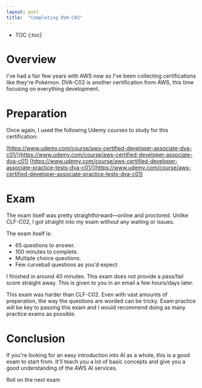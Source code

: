 ```yaml
---
layout: post
title:  "Completing DVA-C02"
---
```


* TOC
{:toc}

# Overview
I've had a fair few years with AWS now so I've been collecting certifications like they're Pokémon. DVA-C02 is another certification from AWS, this time focusing on everything development. 

# Preparation
Once again, I used the following Udemy courses to study for this certification:

[https://www.udemy.com/course/aws-certified-developer-associate-dva-c01/](https://www.udemy.com/course/aws-certified-developer-associate-dva-c01)
[https://www.udemy.com/course/aws-certified-developer-associate-practice-tests-dva-c01/](https://www.udemy.com/course/aws-certified-developer-associate-practice-tests-dva-c01)

# Exam
The exam itself was pretty straightforward—online and proctored. Unlike CLF-C02, I got straight into my exam without any waiting or issues. 

The exam itself is:

- 65 questions to answer. 
- 100 minutes to complete.
- Multiple choice questions.
- Few curveball questions as you'd expect

I finished in around 40 minutes. This exam does not provide a pass/fail score straight away. This is given to you in an email a few hours/days later.

This exam was harder than CLF-C02. Even with vast amounts of preperation, the way the questions are worded can be tricky. Exam practice will be key to passing this exam and I would recommend doing as many practice exams as possible.

# Conclusion
If you're looking for an easy introduction into AI as a whole, this is a good exam to start from. It'll teach you a lot of basic concepts and give you a good understanding of the AWS AI services.

Roll on the next exam